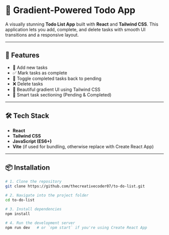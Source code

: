 # 📝 Gradient-Powered Todo App

A visually stunning **Todo List App** built with **React** and **Tailwind CSS**. This application lets you add, complete, and delete tasks with smooth UI transitions and a responsive layout.

---

## 🚀 Features

- 📌 Add new tasks
- ✅ Mark tasks as complete
- 🔁 Toggle completed tasks back to pending
- ❌ Delete tasks
- 🌈 Beautiful gradient UI using Tailwind CSS
- 🧠 Smart task sectioning (Pending & Completed)

---

## 🛠️ Tech Stack

- **React**
- **Tailwind CSS**
- **JavaScript (ES6+)**
- **Vite** (if used for bundling, otherwise replace with Create React App)

---

## 📦 Installation

```bash
# 1. Clone the repository
git clone https://github.com/thecreativecoder07/to-do-list.git

# 2. Navigate into the project folder
cd to-do-list

# 3. Install dependencies
npm install

# 4. Run the development server
npm run dev   # or `npm start` if you're using Create React App
